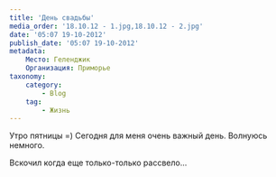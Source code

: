 ```yaml
---
title: 'День свадьбы'
media_order: '18.10.12 - 1.jpg,18.10.12 - 2.jpg'
date: '05:07 19-10-2012'
publish_date: '05:07 19-10-2012'
metadata:
    Место: Геленджик
    Организация: Приморье
taxonomy:
    category:
        - Blog
    tag:
        - Жизнь
---
```


Утро пятницы =) Сегодня для меня очень важный день. Волнуюсь немного.

Вскочил когда еще только-только рассвело...
